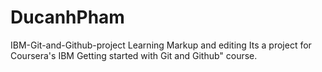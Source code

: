 # DucanhPham
IBM-Git-and-Github-project
Learning Markup and editing
Its a project for Coursera's IBM Getting started with Git and Github" course.
